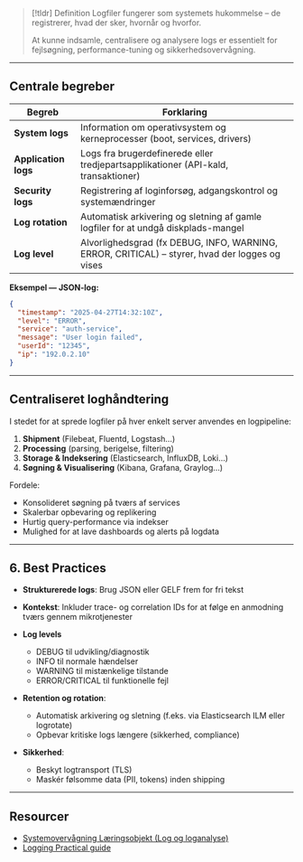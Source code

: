 
> [!tldr] Definition
> Logfiler fungerer som systemets hukommelse – de registrerer, hvad der sker, hvornår og hvorfor. 
>
> At kunne indsamle, centralisere og analysere logs er essentielt for fejlsøgning, performance-tuning og sikkerhedsovervågning.

---

## Centrale begreber

| Begreb           | Forklaring                                                                                   |
|------------------|----------------------------------------------------------------------------------------------|
| **System logs**  | Information om operativsystem og kerneprocesser (boot, services, drivers)                    |
| **Application logs** | Logs fra brugerdefinerede eller tredjepartsapplikationer (API-kald, transaktioner)        |
| **Security logs**| Registrering af loginforsøg, adgangskontrol og systemændringer                               |
| **Log rotation** | Automatisk arkivering og sletning af gamle logfiler for at undgå diskplads-mangel            |
| **Log level**    | Alvorlighedsgrad (fx DEBUG, INFO, WARNING, ERROR, CRITICAL) – styrer, hvad der logges og vises |

**Eksempel — JSON-log:**
```json
{
  "timestamp": "2025-04-27T14:32:10Z",
  "level": "ERROR",
  "service": "auth-service",
  "message": "User login failed",
  "userId": "12345",
  "ip": "192.0.2.10"
}
```

---

## Centraliseret loghåndtering
I stedet for at sprede logfiler på hver enkelt server anvendes en logpipeline:

1. **Shipment** (Filebeat, Fluentd, Logstash…)
2. **Processing** (parsing, berigelse, filtering)
3. **Storage & Indeksering** (Elasticsearch, InfluxDB, Loki…)
4. **Søgning & Visualisering** (Kibana, Grafana, Graylog…)
    

Fordele:

- Konsolideret søgning på tværs af services
- Skalerbar opbevaring og replikering
- Hurtig query-performance via indekser
- Mulighed for at lave dashboards og alerts på logdata

---

## 6. Best Practices
- **Strukturerede logs**: Brug JSON eller GELF frem for fri tekst
- **Kontekst**: Inkluder trace- og correlation IDs for at følge en anmodning tværs gennem mikrotjenester

- **Log levels**    
    - DEBUG til udvikling/diagnostik
    - INFO til normale hændelser
    - WARNING til mistænkelige tilstande
    - ERROR/CRITICAL til funktionelle fejl

- **Retention og rotation**:    
    - Automatisk arkivering og sletning (f.eks. via Elasticsearch ILM eller logrotate)
    - Opbevar kritiske logs længere (sikkerhed, compliance)

- **Sikkerhed**:    
    - Beskyt logtransport (TLS)
    - Maskér følsomme data (PII, tokens) inden shipping

---

## Resourcer
- [Systemovervågning Læringsobjekt (Log og loganalyse)](https://rise.articulate.com/share/D1gjA2qJXZ-26St6GmaYkyLrrCe2_UAs#/lessons/aAxCE41hyUWLjlfqy-rInZXSir2zk6h-)
- [Logging Practical guide](https://assets-global.website-files.com/626ad01a9cdb24688668c02e/6308d44b5388c8411a78833b_LogDNA-eBook-Troubleshoot-in-Production_compressed.pdf)
